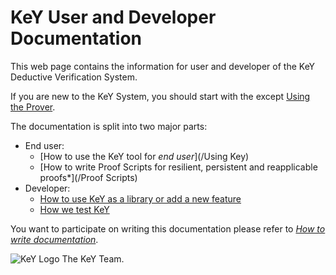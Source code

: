 # KeY User and Developer Documentation

This web page contains the information for user and developer of the KeY
Deductive Verification System.

If you are new to the KeY System, you should start with the except [Using the Prover](UsingKeyBook).


The documentation is split into two major parts:

* End user: 
    * [How to use the KeY tool for *end user*](/Using Key)
    * [How to write Proof Scripts for resilient, persistent and reapplicable proofs*](/Proof Scripts)
* Developer:
    * [How to use KeY as a library or add a new feature](Development)
    * [How we test KeY](Testing)
  

You want to participate on writing this documentation please refer to [*How to
write documentation*](howtodoc/).



![KeY Logo](https://git.key-project.org/uploads/-/system/appearance/logo/1/key-color.png)
The KeY Team.

